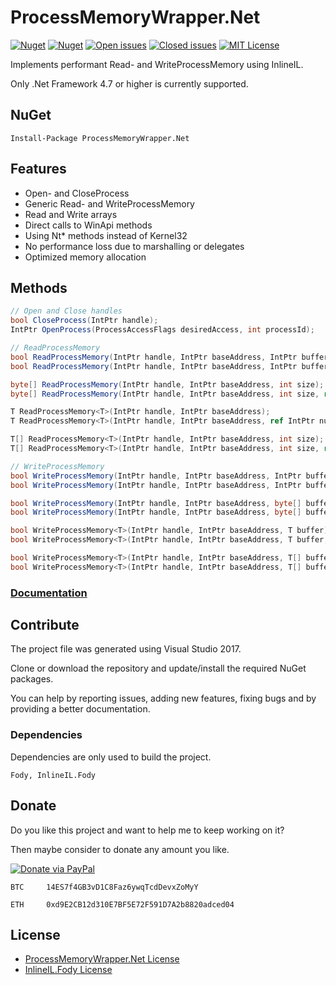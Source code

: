 # ProcessMemoryWrapper.Net

[![Nuget](https://img.shields.io/nuget/v/ProcessMemoryWrapper.Net.svg)](https://www.nuget.org/packages/ProcessMemoryWrapper.Net/ "ProcessMemoryWrapper.Net on NuGet") [![Nuget](https://img.shields.io/nuget/dt/ProcessMemoryWrapper.Net.svg)](https://www.nuget.org/packages/ProcessMemoryWrapper.Net/ "Downloads on NuGet") [![Open issues](https://img.shields.io/github/issues-raw/michel-pi/ProcessMemoryWrapper.Net.svg)](https://github.com/michel-pi/ProcessMemoryWrapper.Net/issues "Open issues on Github") [![Closed issues](https://img.shields.io/github/issues-closed-raw/michel-pi/ProcessMemoryWrapper.Net.svg)](https://github.com/michel-pi/ProcessMemoryWrapper.Net/issues?q=is%3Aissue+is%3Aclosed "Closed issues on Github") [![MIT License](https://img.shields.io/github/license/michel-pi/ProcessMemoryWrapper.Net.svg)](https://github.com/michel-pi/ProcessMemoryWrapper.Net/blob/master/LICENSE "ProcessMemoryWrapper.Net license")

Implements performant Read- and WriteProcessMemory using InlineIL.

Only .Net Framework 4.7 or higher is currently supported.

## NuGet

    Install-Package ProcessMemoryWrapper.Net

## Features

- Open- and CloseProcess
- Generic Read- and WriteProcessMemory
- Read and Write arrays
- Direct calls to WinApi methods
- Using Nt* methods instead of Kernel32
- No performance loss due to marshalling or delegates
- Optimized memory allocation

## Methods

```cs
// Open and Close handles
bool CloseProcess(IntPtr handle);
IntPtr OpenProcess(ProcessAccessFlags desiredAccess, int processId);

// ReadProcessMemory
bool ReadProcessMemory(IntPtr handle, IntPtr baseAddress, IntPtr buffer, IntPtr size);
bool ReadProcessMemory(IntPtr handle, IntPtr baseAddress, IntPtr buffer, IntPtr size, ref IntPtr numberOfBytesRead);

byte[] ReadProcessMemory(IntPtr handle, IntPtr baseAddress, int size);
byte[] ReadProcessMemory(IntPtr handle, IntPtr baseAddress, int size, ref IntPtr numberOfBytesRead);

T ReadProcessMemory<T>(IntPtr handle, IntPtr baseAddress);
T ReadProcessMemory<T>(IntPtr handle, IntPtr baseAddress, ref IntPtr numberOfBytesRead);

T[] ReadProcessMemory<T>(IntPtr handle, IntPtr baseAddress, int size);
T[] ReadProcessMemory<T>(IntPtr handle, IntPtr baseAddress, int size, ref IntPtr numberOfBytesRead);

// WriteProcessMemory
bool WriteProcessMemory(IntPtr handle, IntPtr baseAddress, IntPtr buffer, IntPtr size);
bool WriteProcessMemory(IntPtr handle, IntPtr baseAddress, IntPtr buffer, IntPtr size, ref IntPtr numberOfBytesWritten);

bool WriteProcessMemory(IntPtr handle, IntPtr baseAddress, byte[] buffer);
bool WriteProcessMemory(IntPtr handle, IntPtr baseAddress, byte[] buffer, ref IntPtr numberOfBytesWritten);

bool WriteProcessMemory<T>(IntPtr handle, IntPtr baseAddress, T buffer);
bool WriteProcessMemory<T>(IntPtr handle, IntPtr baseAddress, T buffer, ref IntPtr numberOfBytesWritten);

bool WriteProcessMemory<T>(IntPtr handle, IntPtr baseAddress, T[] buffer);
bool WriteProcessMemory<T>(IntPtr handle, IntPtr baseAddress, T[] buffer, ref IntPtr numberOfBytesWritten);
```

### [Documentation](https://michel-pi.github.io/ProcessMemoryWrapper.Net/ "ProcessMemoryWrapper.Net Documentation")

## Contribute

The project file was generated using Visual Studio 2017.

Clone or download the repository and update/install the required NuGet packages.

You can help by reporting issues, adding new features, fixing bugs and by providing a better documentation.  

### Dependencies

Dependencies are only used to build the project.

    Fody, InlineIL.Fody

## Donate

Do you like this project and want to help me to keep working on it?

Then maybe consider to donate any amount you like.

[![Donate via PayPal](https://media.wtf/assets/img/pp.gif)](https://www.paypal.com/cgi-bin/webscr?cmd=_s-xclick&hosted_button_id=YJDWMDUSM8KKQ "Donate via PayPal")

```
BTC     14ES7f4GB3vD1C8Faz6ywqTcdDevxZoMyY

ETH     0xd9E2CB12d310E7BF5E72F591D7A2b8820adced04
```

## License

- [ProcessMemoryWrapper.Net License](https://github.com/michel-pi/ProcessMemoryWrapper.Net/blob/master/LICENSE "ProcessMemoryWrapper.Net License")
- [InlineIL.Fody License](https://github.com/ltrzesniewski/InlineIL.Fody/blob/master/LICENSE "InlineIL.Fody")
